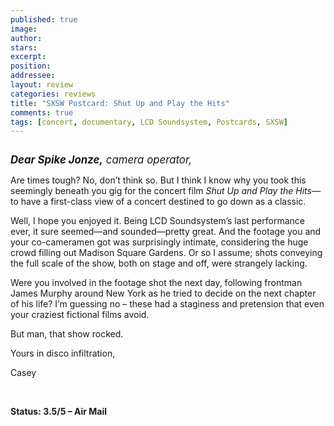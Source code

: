 ```yaml
---
published: true
image:
author: 
stars: 
excerpt: 
position: 
addressee: 
layout: review
categories: reviews
title: "SXSW Postcard: Shut Up and Play the Hits"
comments: true
tags: [concert, documentary, LCD Soundsystem, Postcards, SXSW]
---
```

<div><p><span class="full-image-block ssNonEditable"><span><img src="http://static.squarespace.com/static/5005f6bcc4aa41161b33e89e/5329cf1fe4b07c068ebf74de/5329cf1fe4b07c068ebf752c/133663/shutupandplay.jpg" alt="" /></span></span></p>
<p><span style="font-size:120%;"><em><strong>Dear Spike Jonze,</strong> camera operator,</em></span></p>
<p>Are times tough? No, don&rsquo;t think so. But I think I know why you took this seemingly beneath you gig for the concert film <em>Shut Up and Play the Hits&mdash;</em>to have a first-class view of a concert destined to go down as a classic.</p>
<p>Well, I hope you enjoyed it. Being LCD Soundsystem&rsquo;s last performance ever, it sure seemed&mdash;and sounded&mdash;pretty great. And the footage you and your co-cameramen got was surprisingly intimate, considering the huge crowd filling out Madison Square Gardens. Or so I assume; shots conveying the full scale of the show, both on stage and off, were strangely lacking.</p>
<p>Were you involved in the footage shot the next day, following frontman James Murphy around New York as he tried to decide on the next chapter of his life? I&rsquo;m guessing no &ndash; these had a staginess and pretension that even your craziest fictional films avoid.</p>
<p>But man, that show rocked.</p>
<p>Yours in disco infiltration,</p>
<p>Casey</p>
<p>&nbsp;</p>
<p><strong>Status: 3.5/5 &ndash; Air Mail</strong></p></div>
